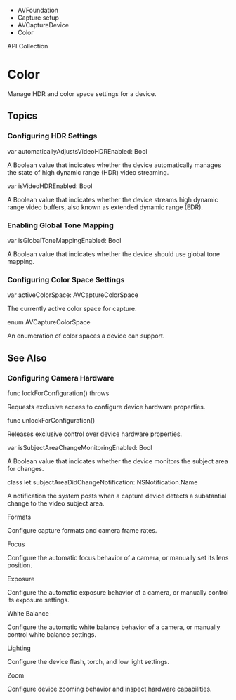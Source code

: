 

- AVFoundation
- Capture setup
- AVCaptureDevice
-  Color 

API Collection

# Color

Manage HDR and color space settings for a device.

## Topics

### Configuring HDR Settings

var automaticallyAdjustsVideoHDREnabled: Bool

A Boolean value that indicates whether the device automatically manages the state of high dynamic range (HDR) video streaming.

var isVideoHDREnabled: Bool

A Boolean value that indicates whether the device streams high dynamic range video buffers, also known as extended dynamic range (EDR).

### Enabling Global Tone Mapping

var isGlobalToneMappingEnabled: Bool

A Boolean value that indicates whether the device should use global tone mapping.

### Configuring Color Space Settings

var activeColorSpace: AVCaptureColorSpace

The currently active color space for capture.

enum AVCaptureColorSpace

An enumeration of color spaces a device can support.

## See Also

### Configuring Camera Hardware

func lockForConfiguration() throws

Requests exclusive access to configure device hardware properties.

func unlockForConfiguration()

Releases exclusive control over device hardware properties.

var isSubjectAreaChangeMonitoringEnabled: Bool

A Boolean value that indicates whether the device monitors the subject area for changes.

class let subjectAreaDidChangeNotification: NSNotification.Name

A notification the system posts when a capture device detects a substantial change to the video subject area.

Formats

Configure capture formats and camera frame rates.

Focus

Configure the automatic focus behavior of a camera, or manually set its lens position.

Exposure

Configure the automatic exposure behavior of a camera, or manually control its exposure settings.

White Balance

Configure the automatic white balance behavior of a camera, or manually control white balance settings.

Lighting

Configure the device flash, torch, and low light settings.

Zoom

Configure device zooming behavior and inspect hardware capabilities.

